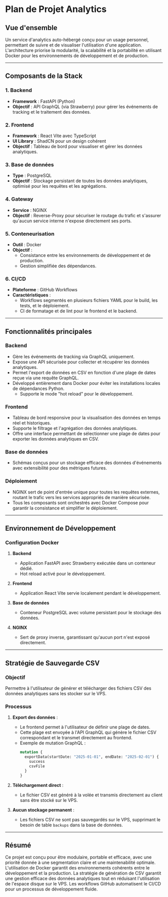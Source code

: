 # Plan de Projet Analytics

## Vue d'ensemble
Un service d'analytics auto-hébergé conçu pour un usage personnel, permettant de suivre et de visualiser l'utilisation d'une application. L'architecture priorise la modularité, la scalabilité et la portabilité en utilisant Docker pour les environnements de développement et de production.

---

## Composants de la Stack

### 1. **Backend**
- **Framework** : FastAPI (Python)
- **Objectif** : API GraphQL (via Strawberry) pour gérer les événements de tracking et le traitement des données.

### 2. **Frontend**
- **Framework** : React Vite avec TypeScript
- **UI Library** : ShadCN pour un design cohérent
- **Objectif** : Tableau de bord pour visualiser et gérer les données analytiques.

### 3. **Base de données**
- **Type** : PostgreSQL
- **Objectif** : Stockage persistant de toutes les données analytiques, optimisé pour les requêtes et les agrégations.

### 4. **Gateway**
- **Service** : NGINX
- **Objectif** : Reverse-Proxy pour sécuriser le routage du trafic et s'assurer qu'aucun service interne n'expose directement ses ports.

### 5. **Conteneurisation**
- **Outil** : Docker
- **Objectif** :
  - Consistance entre les environnements de développement et de production.
  - Gestion simplifiée des dépendances.

### 6. **CI/CD**
- **Plateforme** : GitHub Workflows
- **Caractéristiques** :
  - Workflows segmentés en plusieurs fichiers YAML pour le build, les tests, et le déploiement.
  - CI de formatage et de lint pour le frontend et le backend.

---

## Fonctionnalités principales

### Backend
- Gère les événements de tracking via GraphQL uniquement.
- Expose une API sécurisée pour collecter et récupérer les données analytiques.
- Permet l'export de données en CSV en fonction d'une plage de dates reçue via une requête GraphQL.
- Développé entièrement dans Docker pour éviter les installations locales de dépendances Python.
  - Supporte le mode "hot reload" pour le développement.

### Frontend
- Tableau de bord responsive pour la visualisation des données en temps réel et historiques.
- Supporte le filtrage et l'agrégation des données analytiques.
- Offre une interface permettant de sélectionner une plage de dates pour exporter les données analytiques en CSV.

### Base de données
- Schémas conçus pour un stockage efficace des données d'événements avec extensibilité pour des métriques futures.

### Déploiement
- NGINX sert de point d'entrée unique pour toutes les requêtes externes, routant le trafic vers les services appropriés de manière sécurisée.
- Tous les composants sont orchestrés avec Docker Compose pour garantir la consistance et simplifier le déploiement.

---

## Environnement de Développement

### Configuration Docker
1. **Backend**
   - Application FastAPI avec Strawberry exécutée dans un conteneur dédié.
   - Hot reload activé pour le développement.

2. **Frontend**
   - Application React Vite servie localement pendant le développement.

3. **Base de données**
   - Conteneur PostgreSQL avec volume persistant pour le stockage des données.

4. **NGINX**
   - Sert de proxy inverse, garantissant qu'aucun port n'est exposé directement.

---

## Stratégie de Sauvegarde CSV

### Objectif
Permettre à l'utilisateur de générer et télécharger des fichiers CSV des données analytiques sans les stocker sur le VPS.

### Processus
1. **Export des données** :
   - Le frontend permet à l'utilisateur de définir une plage de dates.
   - Cette plage est envoyée à l'API GraphQL qui génère le fichier CSV correspondant et le transmet directement au frontend.
   - Exemple de mutation GraphQL :
     ```graphql
     mutation {
       exportData(startDate: "2025-01-01", endDate: "2025-02-01") {
         success
         csvFile
       }
     }
     ```

2. **Téléchargement direct** :
   - Le fichier CSV est généré à la volée et transmis directement au client sans être stocké sur le VPS.

3. **Aucun stockage permanent** :
   - Les fichiers CSV ne sont pas sauvegardés sur le VPS, supprimant le besoin de table `backups` dans la base de données.

---

## Résumé
Ce projet est conçu pour être modulaire, portable et efficace, avec une priorité donnée à une segmentation claire et une maintenabilité optimale. L'utilisation de Docker garantit des environnements cohérents entre le développement et la production. La stratégie de génération de CSV garantit une gestion efficace des données analytiques tout en réduisant l'utilisation de l'espace disque sur le VPS. Les workflows GitHub automatisent le CI/CD pour un processus de développement fluide.